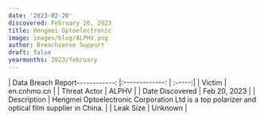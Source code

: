 ```yaml
---
date: '2023-02-20'
discovered: February 20, 2023
title: Hengmei Optoelectronic
image: images/blog/ALPHV.png
author: Breachsense Support
draft: false
yearmonths: 2023/february
---
```


| Data Breach Report------------:     |:-------------:    | :-----:|
| Victim      | en.cnhmo.cn      | 
| Threat Actor      | ALPHV      | 
| Date Discovered      | Feb 20, 2023      | 
| Description      | Hengmei Optoelectronic Corporation Ltd is a top polarizer and optical film supplier in China.      | 
| Leak Size      | Unknown      | 

